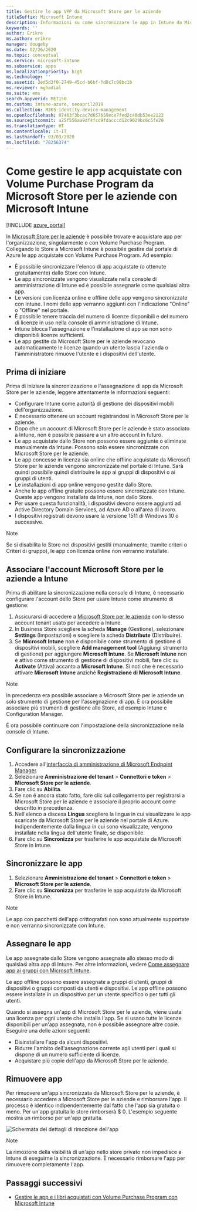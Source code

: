 ```yaml
---
title: Gestire le app VPP da Microsoft Store per le aziende
titleSuffix: Microsoft Intune
description: Informazioni su come sincronizzare le app in Intune da Microsoft Store per le aziende.
keywords: ''
author: Erikre
ms.author: erikre
manager: dougeby
ms.date: 02/26/2020
ms.topic: conceptual
ms.service: microsoft-intune
ms.subservice: apps
ms.localizationpriority: high
ms.technology: ''
ms.assetid: 2ed5d3f0-2749-45cd-b6bf-fd8c7c08bc1b
ms.reviewer: mghadial
ms.suite: ems
search.appverid: MET150
ms.custom: intune-azure, seoapril2019
ms.collection: M365-identity-device-management
ms.openlocfilehash: 07463f3bcac7d657659ece7fed2c40db53ee2122
ms.sourcegitcommit: a25f556aa9df4fcd9fdacccd12c9029bc6c5fe20
ms.translationtype: HT
ms.contentlocale: it-IT
ms.lasthandoff: 03/03/2020
ms.locfileid: "78256374"
---
```

# <a name="how-to-manage-volume-purchased-apps-from-the-microsoft-store-for-business-with-microsoft-intune"></a>Come gestire le app acquistate con Volume Purchase Program da Microsoft Store per le aziende con Microsoft Intune

[!INCLUDE [azure_portal](../includes/azure_portal.md)]

In [Microsoft Store per le aziende](https://www.microsoft.com/business-store) è possibile trovare e acquistare app per l'organizzazione, singolarmente o con Volume Purchase Program. Collegando lo Store a Microsoft Intune è possibile gestire dal portale di Azure le app acquistate con Volume Purchase Program. Ad esempio:
* È possibile sincronizzare l'elenco di app acquistate (o ottenute gratuitamente) dallo Store con Intune.
* Le app sincronizzate vengono visualizzate nella console di amministrazione di Intune ed è possibile assegnarle come qualsiasi altra app.
* Le versioni con licenza online e offline delle app vengono sincronizzate con Intune. I nomi delle app verranno aggiunti con l'indicazione "Online" o "Offline" nel portale.
* È possibile tenere traccia del numero di licenze disponibili e del numero di licenze in uso nella console di amministrazione di Intune.
* Intune blocca l'assegnazione e l'installazione di app se non sono disponibili licenze sufficienti.
* Le app gestite da Microsoft Store per le aziende revocano automaticamente le licenze quando un utente lascia l'azienda o l'amministratore rimuove l'utente e i dispositivi dell'utente.

## <a name="before-you-start"></a>Prima di iniziare

Prima di iniziare la sincronizzazione e l'assegnazione di app da Microsoft Store per le aziende, leggere attentamente le informazioni seguenti:

- Configurare Intune come autorità di gestione dei dispositivi mobili dell'organizzazione.
- È necessario ottenere un account registrandosi in Microsoft Store per le aziende.
- Dopo che un account di Microsoft Store per le aziende è stato associato a Intune, non è possibile passare a un altro account in futuro.
- Le app acquistate dallo Store non possono essere aggiunte o eliminate manualmente da Intune. Possono solo essere sincronizzate con Microsoft Store per le aziende.
- Le app concesse in licenza sia online che offline acquistate da Microsoft Store per le aziende vengono sincronizzate nel portale di Intune. Sarà quindi possibile quindi distribuire le app ai gruppi di dispositivi o ai gruppi di utenti. 
- Le installazioni di app online vengono gestite dallo Store.
- Anche le app offline gratuite possono essere sincronizzate con Intune. Queste app vengono installate da Intune, non dallo Store.
- Per usare questa funzionalità, i dispositivi devono essere aggiunti ad Active Directory Domain Services, ad Azure AD o all'area di lavoro.
- I dispositivi registrati devono usare la versione 1511 di Windows 10 o successive.

> [!NOTE]
Se si disabilita lo Store nei dispositivi gestiti (manualmente, tramite criteri o Criteri di gruppo), le app con licenza online non verranno installate.

## <a name="associate-your-microsoft-store-for-business-account-with-intune"></a>Associare l'account Microsoft Store per le aziende a Intune
Prima di abilitare la sincronizzazione nella console di Intune, è necessario configurare l'account dello Store per usare Intune come strumento di gestione:
1. Assicurarsi di accedere a [Microsoft Store per le aziende](https://www.microsoft.com/business-store) con lo stesso account tenant usato per accedere a Intune.
2. In Business Store scegliere la scheda **Manage** (Gestione), selezionare **Settings** (Impostazioni) e scegliere la scheda **Distribute** (Distribuire).
3. Se **Microsoft Intune** non è disponibile come strumento di gestione di dispositivi mobili, scegliere **Add management tool** (Aggiungi strumento di gestione) per aggiungere **Microsoft Intune**. Se **Microsoft Intune** non è attivo come strumento di gestione di dispositivi mobili, fare clic su **Activate** (Attiva) accanto a **Microsoft Intune**. Si noti che è necessario attivare **Microsoft Intune** anziché **Registrazione di Microsoft Intune**.

> [!NOTE]
> In precedenza era possibile associare a Microsoft Store per le aziende un solo strumento di gestione per l'assegnazione di app. È ora possibile associare più strumenti di gestione allo Store, ad esempio Intune e Configuration Manager. 

È ora possibile continuare con l'impostazione della sincronizzazione nella console di Intune.

## <a name="configure-synchronization"></a>Configurare la sincronizzazione

1. Accedere all'[interfaccia di amministrazione di Microsoft Endpoint Manager](https://go.microsoft.com/fwlink/?linkid=2109431).
2. Selezionare **Amministrazione del tenant** > **Connettori e token** > **Microsoft Store per le aziende**.
3. Fare clic su **Abilita**.
4. Se non è ancora stato fatto, fare clic sul collegamento per registrarsi a Microsoft Store per le aziende e associare il proprio account come descritto in precedenza.
5. Nell'elenco a discesa **Lingua** scegliere la lingua in cui visualizzare le app scaricate da Microsoft Store per le aziende nel portale di Azure. Indipendentemente dalla lingua in cui sono visualizzate, vengono installate nella lingua dell'utente finale, se disponibile.
6. Fare clic su **Sincronizza** per trasferire le app acquistate da Microsoft Store in Intune.

## <a name="synchronize-apps"></a>Sincronizzare le app

1. Selezionare **Amministrazione del tenant** > **Connettori e token** > **Microsoft Store per le aziende**.
2. Fare clic su **Sincronizza** per trasferire le app acquistate da Microsoft Store in Intune.

> [!NOTE]
> Le app con pacchetti dell'app crittografati non sono attualmente supportate e non verranno sincronizzate con Intune.

## <a name="assign-apps"></a>Assegnare le app

Le app assegnate dallo Store vengono assegnate allo stesso modo di qualsiasi altra app di Intune. Per altre informazioni, vedere [Come assegnare app ai gruppi con Microsoft Intune](apps-deploy.md). 

Le app offline possono essere assegnate a gruppi di utenti, gruppi di dispositivi o gruppi composti da utenti e dispositivi.
Le app offline possono essere installate in un dispositivo per un utente specifico o per tutti gli utenti. 


Quando si assegna un'app di Microsoft Store per le aziende, viene usata una licenza per ogni utente che installa l'app. Se si usano tutte le licenze disponibili per un'app assegnata, non è possibile assegnare altre copie. Eseguire una delle azioni seguenti:
* Disinstallare l'app da alcuni dispositivi.
* Ridurre l'ambito dell'assegnazione corrente agli utenti per i quali si dispone di un numero sufficiente di licenze.
* Acquistare più copie dell'app da Microsoft Store per le aziende.

## <a name="remove-apps"></a>Rimuovere app

Per rimuovere un'app sincronizzata da Microsoft Store per le aziende, è necessario accedere a Microsoft Store per le aziende e rimborsare l'app. Il processo è identico indipendentemente dal fatto che l'app sia gratuita o meno. Per un'app gratuita lo store rimborserà $ 0. L'esempio seguente mostra un rimborso per un'app gratuita. 

![Schermata dei dettagli di rimozione dell'app](./media/windows-store-for-business/microsoft-store-for-business-01.png)

> [!NOTE]
> La rimozione della visibilità di un'app nello store privato non impedisce a Intune di eseguirne la sincronizzazione. È necessario rimborsare l'app per rimuovere completamente l'app.

## <a name="next-steps"></a>Passaggi successivi

- [Gestire le app e i libri acquistati con Volume Purchase Program con Microsoft Intune](../vpp-apps.md)
